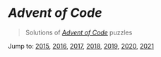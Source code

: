 # *Advent of Code* 
> Solutions of [*Advent of Code*](http://adventofcode.com/) puzzles

Jump to: [2015](https://github.com/katemihalikova/advent-of-code/tree/latest/2015), [2016](https://github.com/katemihalikova/advent-of-code/tree/latest/2016), [2017](https://github.com/katemihalikova/advent-of-code/tree/latest/2017), [2018](https://github.com/katemihalikova/advent-of-code/tree/latest/2018), [2019](https://github.com/katemihalikova/advent-of-code/tree/latest/2019), [2020](https://github.com/katemihalikova/advent-of-code/tree/latest/2020), [2021](https://github.com/katemihalikova/advent-of-code/tree/latest/2021)
